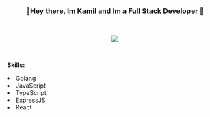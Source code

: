 ### <p align="center">👋Hey there, Im Kamil and Im a Full Stack Developer 👋</p>
<br>
<p align="center">
  <img src="https://github-readme-stats.vercel.app/api?username=Avngarde&count_private=true&theme=radical"></img>
</p>
<br>
<p><b>Skills:</b></p>
<li>Golang</li>
<li>JavaScript</li>
<li>TypeScript</li>
<li>ExpressJS</li>
<li>React</li>

